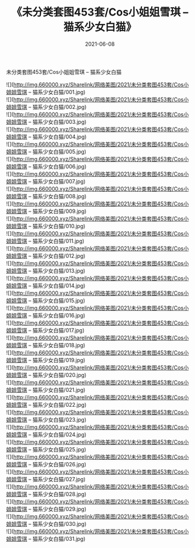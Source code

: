 ﻿---
layout: post
title:  《未分类套图453套/Cos小姐姐雪琪 – 猫系少女白猫》
date:   2021-06-08
img: http://img.660000.xyz/Sharelink/网络美图/2021/未分类套图453套/Cos小姐姐雪琪 – 猫系少女白猫/000.jpg
categories: [美女, 清纯, 唯美]
---

未分类套图453套/Cos小姐姐雪琪 – 猫系少女白猫

 ![](http://img.660000.xyz/Sharelink/网络美图/2021/未分类套图453套/Cos小姐姐雪琪 – 猫系少女白猫/001.jpg) <br>![](http://img.660000.xyz/Sharelink/网络美图/2021/未分类套图453套/Cos小姐姐雪琪 – 猫系少女白猫/002.jpg) <br>![](http://img.660000.xyz/Sharelink/网络美图/2021/未分类套图453套/Cos小姐姐雪琪 – 猫系少女白猫/003.jpg) <br>![](http://img.660000.xyz/Sharelink/网络美图/2021/未分类套图453套/Cos小姐姐雪琪 – 猫系少女白猫/004.jpg) <br>![](http://img.660000.xyz/Sharelink/网络美图/2021/未分类套图453套/Cos小姐姐雪琪 – 猫系少女白猫/005.jpg) <br>![](http://img.660000.xyz/Sharelink/网络美图/2021/未分类套图453套/Cos小姐姐雪琪 – 猫系少女白猫/006.jpg) <br>![](http://img.660000.xyz/Sharelink/网络美图/2021/未分类套图453套/Cos小姐姐雪琪 – 猫系少女白猫/007.jpg) <br>![](http://img.660000.xyz/Sharelink/网络美图/2021/未分类套图453套/Cos小姐姐雪琪 – 猫系少女白猫/008.jpg) <br>![](http://img.660000.xyz/Sharelink/网络美图/2021/未分类套图453套/Cos小姐姐雪琪 – 猫系少女白猫/009.jpg) <br>![](http://img.660000.xyz/Sharelink/网络美图/2021/未分类套图453套/Cos小姐姐雪琪 – 猫系少女白猫/010.jpg) <br>![](http://img.660000.xyz/Sharelink/网络美图/2021/未分类套图453套/Cos小姐姐雪琪 – 猫系少女白猫/011.jpg) <br>![](http://img.660000.xyz/Sharelink/网络美图/2021/未分类套图453套/Cos小姐姐雪琪 – 猫系少女白猫/012.jpg) <br>![](http://img.660000.xyz/Sharelink/网络美图/2021/未分类套图453套/Cos小姐姐雪琪 – 猫系少女白猫/013.jpg) <br>![](http://img.660000.xyz/Sharelink/网络美图/2021/未分类套图453套/Cos小姐姐雪琪 – 猫系少女白猫/014.jpg) <br>![](http://img.660000.xyz/Sharelink/网络美图/2021/未分类套图453套/Cos小姐姐雪琪 – 猫系少女白猫/015.jpg) <br>![](http://img.660000.xyz/Sharelink/网络美图/2021/未分类套图453套/Cos小姐姐雪琪 – 猫系少女白猫/016.jpg) <br>![](http://img.660000.xyz/Sharelink/网络美图/2021/未分类套图453套/Cos小姐姐雪琪 – 猫系少女白猫/017.jpg) <br>![](http://img.660000.xyz/Sharelink/网络美图/2021/未分类套图453套/Cos小姐姐雪琪 – 猫系少女白猫/018.jpg) <br>![](http://img.660000.xyz/Sharelink/网络美图/2021/未分类套图453套/Cos小姐姐雪琪 – 猫系少女白猫/019.jpg) <br>![](http://img.660000.xyz/Sharelink/网络美图/2021/未分类套图453套/Cos小姐姐雪琪 – 猫系少女白猫/020.jpg) <br>![](http://img.660000.xyz/Sharelink/网络美图/2021/未分类套图453套/Cos小姐姐雪琪 – 猫系少女白猫/021.jpg) <br>![](http://img.660000.xyz/Sharelink/网络美图/2021/未分类套图453套/Cos小姐姐雪琪 – 猫系少女白猫/022.jpg) <br>![](http://img.660000.xyz/Sharelink/网络美图/2021/未分类套图453套/Cos小姐姐雪琪 – 猫系少女白猫/023.jpg) <br>![](http://img.660000.xyz/Sharelink/网络美图/2021/未分类套图453套/Cos小姐姐雪琪 – 猫系少女白猫/024.jpg) <br>![](http://img.660000.xyz/Sharelink/网络美图/2021/未分类套图453套/Cos小姐姐雪琪 – 猫系少女白猫/025.jpg) <br>![](http://img.660000.xyz/Sharelink/网络美图/2021/未分类套图453套/Cos小姐姐雪琪 – 猫系少女白猫/026.jpg) <br>![](http://img.660000.xyz/Sharelink/网络美图/2021/未分类套图453套/Cos小姐姐雪琪 – 猫系少女白猫/027.jpg) <br>![](http://img.660000.xyz/Sharelink/网络美图/2021/未分类套图453套/Cos小姐姐雪琪 – 猫系少女白猫/028.jpg) <br>![](http://img.660000.xyz/Sharelink/网络美图/2021/未分类套图453套/Cos小姐姐雪琪 – 猫系少女白猫/029.jpg) <br>![](http://img.660000.xyz/Sharelink/网络美图/2021/未分类套图453套/Cos小姐姐雪琪 – 猫系少女白猫/030.jpg) <br>![](http://img.660000.xyz/Sharelink/网络美图/2021/未分类套图453套/Cos小姐姐雪琪 – 猫系少女白猫/031.jpg) <br>